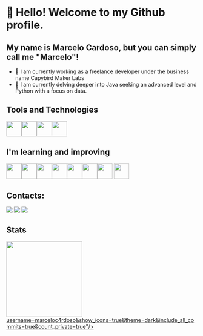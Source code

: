 # 👋 Hello! Welcome to my Github profile.
## My name is Marcelo Cardoso, but you can simply call me "Marcelo"!

- 🔭 I am currently working as a freelance developer under the business name Capybird Maker Labs
- 🌱 I am currently delving deeper into Java seeking an advanced level and Python with a focus on data.
<!--
- 🤔 I’m looking for help with ...
- 💬 Ask me about ...
- 📫 How to reach me: ...
- 😄 Pronouns: ...
- ⚡ Fun fact: ...
-->
## Tools and Technologies

<img loading="lazy" src="https://cdn.jsdelivr.net/gh/devicons/devicon/icons/git/git-original.svg" width="40" height="40"/><img src="https://cdn.jsdelivr.net/gh/devicons/devicon@latest/icons/amazonwebservices/amazonwebservices-original-wordmark.svg" width="40" height="40"/><img src="https://cdn.jsdelivr.net/gh/devicons/devicon@latest/icons/azure/azure-original.svg"  width="40" height="40"/><img src="https://cdn.jsdelivr.net/gh/devicons/devicon@latest/icons/googlecloud/googlecloud-original.svg"  width="40" height="40"/>

## I'm learning and improving

<img loading="lazy" src="https://cdn.jsdelivr.net/gh/devicons/devicon/icons/java/java-original.svg" width="40" height="40"/><img loading="lazy" src="https://cdn.jsdelivr.net/gh/devicons/devicon/icons/python/python-original.svg" width="40" height="40"/><img loading="lazy" src="https://cdn.jsdelivr.net/gh/devicons/devicon/icons/javascript/javascript-original.svg" width="40" height="40"/><img loading="lazy" src="https://cdn.jsdelivr.net/gh/devicons/devicon/icons/html5/html5-original.svg" width="40" height="40"/><img loading="lazy" src="https://cdn.jsdelivr.net/gh/devicons/devicon/icons/css3/css3-original.svg" width="40" height="40"/><img src="https://cdn.jsdelivr.net/gh/devicons/devicon@latest/icons/numpy/numpy-original.svg"  width="40" height="40"/><img src="https://cdn.jsdelivr.net/gh/devicons/devicon@latest/icons/pandas/pandas-original.svg"  width="40" height="40"/>
<img src="https://cdn.jsdelivr.net/gh/devicons/devicon@latest/icons/azuresqldatabase/azuresqldatabase-original.svg"  width="40" height="40"/>

## Contacts:

<div>
<a href="linkedin.com/in/marcelo-cardoso-de-oliveira-43273833/" target="_blank"><img loading="lazy" src="https://img.shields.io/badge/-LinkedIn-%230077B5?style=for-the-badge&logo=linkedin&logoColor=white" target="_blank"></a>
<a href="https://instagram.com/better_call_marcelo" target="_blank"><img loading="lazy" src="https://img.shields.io/badge/-Instagram-%23E4405F?style=for-the-badge&logo=instagram&logoColor=white" target="_blank"></a>
<a href = "mailto:m.card.marcelo@gmail.com"><img loading="lazy" src="https://img.shields.io/badge/Gmail-D14836?style=for-the-badge&logo=gmail&logoColor=white" target="_blank"></a></div>
<div>

## Stats
  
<a href="https://github.com/marceloc4rdoso">
<img loading="lazy" height="200em" src="https://github-readme-stats.vercel.app/api/top-langs/?username=marceloc4rdoso&layout=compact&langs_count=7&theme=dark"/>username=marceloc4rdoso&show_icons=true&theme=dark&include_all_commits=true&count_private=true"/>
</div>

